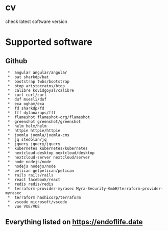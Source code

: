 # cv

check latest software version

# Supported software

## Github

     *  angular angular/angular
     *  bat sharkdp/bat
     *  bootstrap twbs/bootstrap
     *  btop aristocratos/btop 
     *  calibre kovidgoyal/calibre
     *  curl curl/curl
     *  duf muesli/duf
     *  exa ogham/exa
     *  fd sharkdp/fd
     *  fff dylanaraps/fff
     *  flameshot flameshot-org/flameshot
     *  greenshot greenshot/greenshot
     *  helm helm/helm
     *  httpie httpie/httpie
     *  joomla joomla/joomla-cms
     *  jq stedolan/jq
     *  jquery jquery/jquery
     *  kubernetes kubernetes/kubernetes
     *  nextcloud-desktop nextcloud/desktop
     *  nextcloud-server nextcloud/server
     *  node nodejs/node
     *  nodejs nodejs/node
     *  pelican getpelican/pelican
     *  rails rails/rails
     *  react facebook/react
     *  redis redis/redis
     *  terraform-provider-myrasec Myra-Security-GmbH/terraform-provider-myrasec
     *  terraform hashicorp/terraform
     *  vscode microsoft/vscode
     *  vue VUE/VUE

## Everything listed on <https://endoflife.date>
